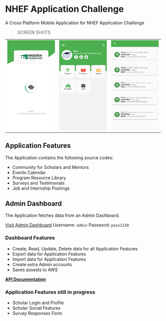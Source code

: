 # NHEF Application Challenge

A Cross Platform Mobile Application for NHEF Application Challenge

>SCREEN SHOTS

<div style="text-align: center"><table><tr>
  <td style="text-align: center">
  <img src="./screenshots/home.png" width="200"/>
</td>
<td style="text-align: center">
<img src="./screenshots/nav.png" width="200"/>
</td>
  <td style="text-align: center">
<img src="./screenshots/list.png" width="200"/>
</td>
</tr></table></div>


## Application Features

The Application contains the following source codes:

- Community for Scholars and Mentors
- Events Calendar
- Program Resource Library
- Surveys and Testimonials
- Job and Internship Postings


## Admin Dashboard
 
The Application fetches data from an Admin Dashboard.
 
[Visit Admin Dashboard](https://nhef.herokuapp.com)
Username: `admin`
Password: `pass1234`

  ### Dashboard Features
  - Create, Read, Update, Delete data for all Application Features
  - Export data for Application Features
  - Import data for Application Features
  - Create extra Admin accounts
  - Saves assests to AWS

**[API Documentation](https://nhef.herokuapp.com/api/docs/)**


### Application Features still in progress
-  Scholar Login and Profile
-  Scholar Social Features 
-  Survey Responses Form


